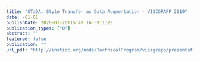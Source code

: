 ```yaml
---
title: "STaDA: Style Transfer as Data Augmentation - VISIGRAPP 2019"
date: -01-01
publishDate: 2020-01-20T15:49:16.591132Z
publication_types: ["0"]
abstract: ""
featured: false
publication: ""
url_pdf: "http://insticc.org/node/TechnicalProgram/visigrapp/presentationDetails/73534"
---
```


